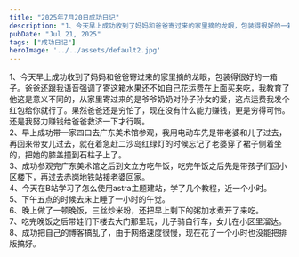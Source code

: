 ```yaml
---
title: "2025年7月20日成功日记"
description: "1、今天早上成功收到了妈妈和爸爸寄过来的家里摘的龙眼，包装得很好的一箱子。爸爸还跟我语音强调了寄这箱水果还不如 [&hellip;]"
pubDate: "Jul 21, 2025"
tags: ["成功日记"]
heroImage: '../../assets/default2.jpg'
---
```


1、今天早上成功收到了妈妈和爸爸寄过来的家里摘的龙眼，包装得很好的一箱子。爸爸还跟我语音强调了寄这箱水果还不如自己花运费在上面买来吃，我教育了他这是意义不同的，从家里寄过来的是爷爷奶奶对孙子孙女的爱，这点运费我发个红包给你就行了。果然爸爸还是穷怕了，现在没有什么能力赚钱，更是穷得可怜。还是我努力赚钱给爸爸救济一下才行啊。  
2、早上成功带一家四口去广东美术馆参观，我用电动车先是带老婆和儿子过去，再回来带女儿过去，就在着急赶二沙岛红绿灯的时候忘记了老婆穿了裙子侧着坐的，把她的膝盖撞到石柱子上了。  
3、成功参观完广东美术馆之后到文立方吃午饭，吃完午饭之后先是带孩子们回小区楼下，再过去赤岗地铁站接老婆回家。  
4、今天在B站学习了怎么使用astra主题建站，学了几个教程，近一个小时。  
5、下午五点的时候去床上睡了一小时的午觉。  
6、晚上做了一顿晚饭，三丝炒米粉，还把早上剩下的粥加水煮开了来吃。  
7、吃完晚饭之后带娃们下楼去大门那里玩，儿子骑自行车，女儿在小区里溜达。  
8、成功把自己的博客搞乱了，由于网络速度很慢，现在花了一个小时也没能把排版搞好。
